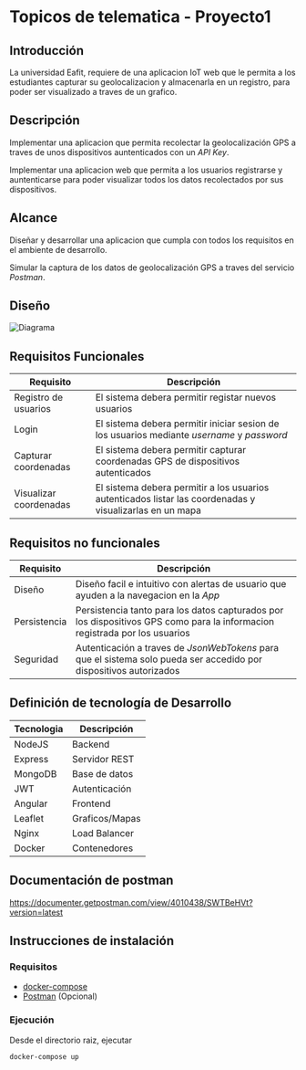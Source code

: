 # Topicos de telematica - Proyecto1

## Introducción

La  universidad Eafit,  requiere  de  una aplicacion IoT web que  le  permita a los estudiantes capturar su geolocalizacion y almacenarla en un registro, para poder ser visualizado a traves de un grafico.

## Descripción

Implementar una aplicacion que permita recolectar la geolocalización GPS a traves de unos dispositivos auntenticados con un *API Key*. 

Implementar una aplicacion web que permita a los usuarios registrarse y auntenticarse para poder visualizar todos los datos recolectados por sus dispositivos.

## Alcance

Diseñar y desarrollar una aplicacion que cumpla con todos los requisitos en el ambiente de desarrollo. 

Simular la captura de los datos de geolocalización GPS a traves del servicio *Postman*.

## Diseño
![Diagrama](/imagenes/DiseñoSistema.JPG)

## Requisitos Funcionales

| Requisito | Descripción |
| --- | --- |
| Registro de usuarios | El sistema debera permitir registar nuevos usuarios |
| Login| El sistema debera permitir iniciar sesion de los usuarios mediante *username* y *password* |
| Capturar coordenadas| El sistema debera permitir capturar coordenadas GPS de dispositivos autenticados |
| Visualizar coordenadas| El sistema debera permitir a los usuarios autenticados listar las coordenadas y visualizarlas en un mapa |


## Requisitos no funcionales

| Requisito | Descripción |
| --- | --- |
| Diseño | Diseño facil e intuitivo con alertas de usuario que ayuden a la navegacion en la *App* |
| Persistencia | Persistencia tanto para los datos capturados por los dispositivos GPS como para la informacion registrada por los usuarios |
| Seguridad | Autenticación a traves de *JsonWebTokens* para que el sistema solo pueda ser accedido por dispositivos autorizados |

## Definición de tecnología de Desarrollo

| Tecnologia | Descripción |
| --- | --- |
| NodeJS | Backend |
| Express | Servidor REST |
| MongoDB | Base de datos |
| JWT | Autenticación |
| Angular | Frontend |
| Leaflet | Graficos/Mapas |
| Nginx | Load Balancer |
| Docker| Contenedores |

## Documentación de postman

https://documenter.getpostman.com/view/4010438/SWTBeHVt?version=latest

## Instrucciones de instalación

### Requisitos
* [docker-compose](https://docs.docker.com/compose/install/)
* [Postman](https://www.getpostman.com/) (Opcional)

### Ejecución

Desde el directorio raiz, ejecutar

```
docker-compose up
```


